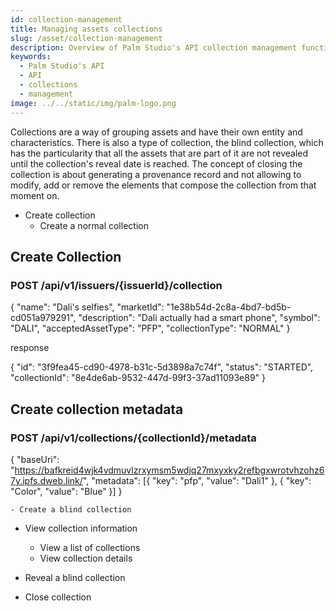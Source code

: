```yaml
---
id: collection-management
title: Managing assets collections
slug: /asset/collection-management
description: Overview of Palm Studio's API collection management functionalities
keywords:
  - Palm Studio's API
  - API
  - collections
  - management
image: ../../static/img/palm-logo.png
---
```


Collections are a way of grouping assets and have their own entity and characteristics. There is also a type of collection, the blind collection, which has the particularity that all the assets that are part of it are not revealed until the collection's reveal date is reached. The concept of closing the collection is about generating a provenance record and not allowing to modify, add or remove the elements that compose the collection from that moment on.

- Create collection
    - Create a normal collection

## Create Collection

### POST /api/v1/issuers/{issuerId}/collection

{
  "name": "Dali's selfies",
  "marketId": "1e38b54d-2c8a-4bd7-bd5b-cd051a979291",
  "description": "Dali actually had a smart phone",
  "symbol": "DALI",
  "acceptedAssetType": "PFP",
  "collectionType": "NORMAL"
}

response

{
    "id": "3f9fea45-cd90-4978-b31c-5d3898a7c74f",
    "status": "STARTED",
    "collectionId": "8e4de6ab-9532-447d-99f3-37ad11093e89"
}

## Create collection metadata
### POST /api/v1/collections/{collectionId}/metadata
{
    "baseUri": "https://bafkreid4wjk4vdmuvlzrxymsm5wdjq27mxyxky2refbgxwrotvhzohz67y.ipfs.dweb.link/",
    "metadata": [{
    "key": "pfp",
    "value": "Dali1"
    }, {
    "key": "Color",
    "value": "Blue"
    }]
}


    - Create a blind collection

- View collection information
    - View a list of collections
    - View collection details

- Reveal a blind collection
- Close collection
